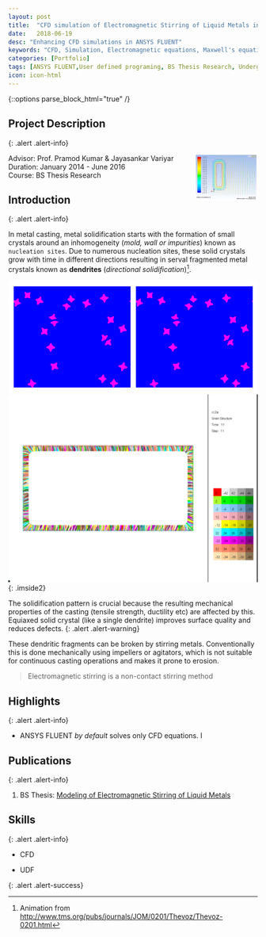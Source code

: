 ```yaml
---
layout: post
title:  "CFD simulation of Electromagnetic Stirring of Liquid Metals in ANSYS FLUENT"
date:   2018-06-19
desc: "Enhancing CFD simulations in ANSYS FLUENT"
keywords: "CFD, Simulation, Electromagnetic equations, Maxwell's equations, Magnetohydrodynamic simulation, MHD, coupling fluid and Electromagnetic equations, ANSYS FLUENT, ANSYS, UDF, UDS, C, User defined functions"
categories: [Portfolio]
tags: [ANSYS FLUENT,User defined programing, BS Thesis Research, Undergrad, Heat Transfer, CFD]
icon: icon-html
---
```

{::options parse_block_html="true" /}

## Project Description
{: .alert .alert-info}

<div class="panel-body">

<img src="/static/assets/img/blog/cfdemag/magcoil.JPG" alt="Current density contours and magnetic field vector in ANSYS FLUENT" style="float:right;width:25%; margin-left: 20px;">

Advisor: Prof. Pramod Kumar & Jayasankar Variyar  
Duration: January 2014 - June 2016  
Course: BS Thesis Research  

</div>


## Introduction
{: .alert .alert-info}

In metal casting, metal solidification starts with the formation of small crystals around an inhomogeneity (*mold, wall or impurities*) known as `nucleation sites`. Due to numerous nucleation sites, these solid crystals grow with time in different directions resulting in serval fragmented metal crystals known as **dendrites** (*directional solidification*)[^2].

[^2]: Animation from http://www.tms.org/pubs/journals/JOM/0201/Thevoz/Thevoz-0201.html


<style>
 .imside2>img {
    width:45%;
    padding:0 5px;
  }
</style>

![image 1](/static/assets/img/blog/cfdemag/tms_dend_1.gif)
![image 2](/static/assets/img/blog/cfdemag/tms_dend_2.gif)
{: .imside2}

The solidification pattern is crucial because the resulting mechanical properties of the casting (tensile strength, ductility etc) are affected by this. Equiaxed solid crystal (like a single dendrite) improves surface quality and reduces defects.
{: .alert .alert-warning}

These dendritic fragments can be broken by stirring metals. Conventionally this is done mechanically using impellers or agitators, which is not suitable for continuous casting operations and makes it prone to erosion.  

>Electromagnetic stirring is a non-contact stirring method


## Highlights
{: .alert .alert-info}


* ANSYS FLUENT *by default* solves only CFD equations. I


## Publications
{: .alert .alert-info}


1. BS Thesis: [Modeling of Electromagnetic Stirring of Liquid Metals](https://github.com/yashg1/yashg1.github.io/blob/43c78338d9abaad9278c5321e61bdf1b698ba4e0/resources/cfd_emag_ref/GanatraYash_BSME_thesis.pdf)



## Skills
{: .alert .alert-info}


* CFD

* UDF

{: .alert .alert-success}
